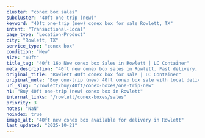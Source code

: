 ```yaml
---
cluster: "conex box sales"
subcluster: "40ft one-trip (new)"
keyword: "40ft one-trip (new) conex box for sale Rowlett, TX"
intent: "Transactional-Local"
page_type: "Location-Product"
city: "Rowlett, TX"
service_type: "conex box"
condition: "New"
size: "40ft"
title_tag: "40ft 16b New conex box Sales in Rowlett | LC Container"
meta_description: "40ft new conex box sales in Rowlett. Fast delivery, competitive pricing. Serving conex boxes area. Quote ID: EVL. Call (214) 524-4168 for your free quote today."
original_title: "Rowlett 40ft conex box for sale | LC Container"
original_meta: "Buy one-trip (new) 40ft conex box sale with local delivery in Rowlett, TX. LC Container — local Since 2003. Request a fast quote today."
url_slug: "/rowlett/buy/40ft/conex-boxes/one-trip-new"
h1: "Buy 40ft one-trip (new) conex box in Rowlett"
internal_links: "/rowlett/conex-boxes/sales"
priority: 3
notes: "NaN"
noindex: true
image_alt: "40ft new conex box available for delivery in Rowlett"
last_updated: "2025-10-21"
---
```


<!-- TODO: Add unique city/inventory copy, images, and internal links here. -->
